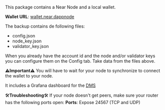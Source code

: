 This package contains a Near Node and a local wallet.

**Wallet URL**: [wallet.near.dappnode](http://wallet.near.dappnode)

The backup contains de following files:
- config.json
- node_key.json
- validator_key.json

When you already have the account id and the node and/or validator keys you can configure them on the Config tab. Take data from the files above.

⚠️**Important**⚠️
You will have to wait for your node to synchronize to connect the wallet to your node.

It includes a Grafana dashboard for the [DMS](http://my.dappnode/#/installer/dms.dnp.dappnode.eth)

🛠️**Troubleshooting**🛠️
If your node doesn't get peers, make sure your router has the following ports open:
**Ports**: Expose 24567 (TCP and UDP)